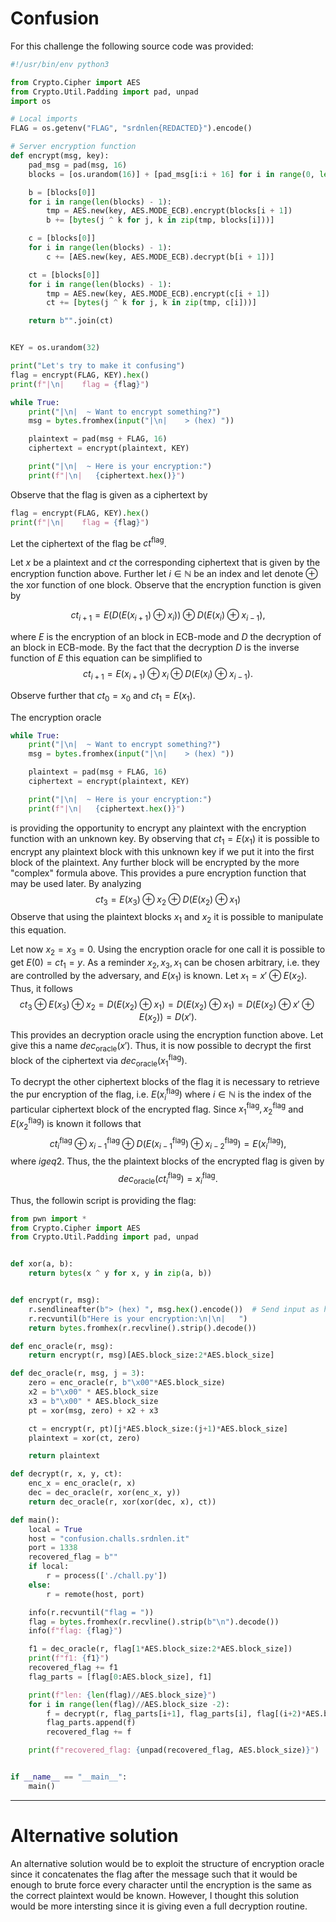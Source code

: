 # Confusion

For this challenge the following source code was provided: 

```Python
#!/usr/bin/env python3

from Crypto.Cipher import AES
from Crypto.Util.Padding import pad, unpad
import os

# Local imports
FLAG = os.getenv("FLAG", "srdnlen{REDACTED}").encode()

# Server encryption function
def encrypt(msg, key):
    pad_msg = pad(msg, 16)
    blocks = [os.urandom(16)] + [pad_msg[i:i + 16] for i in range(0, len(pad_msg), 16)]

    b = [blocks[0]]
    for i in range(len(blocks) - 1):
        tmp = AES.new(key, AES.MODE_ECB).encrypt(blocks[i + 1])
        b += [bytes(j ^ k for j, k in zip(tmp, blocks[i]))]

    c = [blocks[0]]
    for i in range(len(blocks) - 1):
        c += [AES.new(key, AES.MODE_ECB).decrypt(b[i + 1])]

    ct = [blocks[0]]
    for i in range(len(blocks) - 1):
        tmp = AES.new(key, AES.MODE_ECB).encrypt(c[i + 1])
        ct += [bytes(j ^ k for j, k in zip(tmp, c[i]))]

    return b"".join(ct)


KEY = os.urandom(32)

print("Let's try to make it confusing")
flag = encrypt(FLAG, KEY).hex()
print(f"|\n|    flag = {flag}")

while True:
    print("|\n|  ~ Want to encrypt something?")
    msg = bytes.fromhex(input("|\n|    > (hex) "))

    plaintext = pad(msg + FLAG, 16)
    ciphertext = encrypt(plaintext, KEY)

    print("|\n|  ~ Here is your encryption:")
    print(f"|\n|   {ciphertext.hex()}")

```
Observe that the flag is given as a ciphertext by
```Python
flag = encrypt(FLAG, KEY).hex()
print(f"|\n|    flag = {flag}")
```
Let the ciphertext of the flag be $ct^{\mathop{flag}}$.


Let $x$ be a plaintext and $ct$ the corresponding ciphertext that is given by the encryption function above.
Further let $i \in \mathbb{N}$ be an index and let denote $\oplus$ the xor function of one block.
Observe that the encryption function is given by 

$$ct_{i+1} = E(D(E(x_{i+1}) \oplus x_i)) \oplus D(E(x_i) \oplus x_{i-1}),$$

where $E$ is the encryption of an block in ECB-mode and $D$ the decryption of an block in ECB-mode.
By the fact that the decryption $D$ is the inverse function of $E$ this equation can be simplified to
$$
ct_{i+1} = E(x_{i+1}) \oplus x_i \oplus D(E(x_i) \oplus x_{i-1}).
$$

Observe further that $ct_0 = x_0$ and $ct_1 = E(x_1)$.

The encryption oracle
```Python
while True:
    print("|\n|  ~ Want to encrypt something?")
    msg = bytes.fromhex(input("|\n|    > (hex) "))

    plaintext = pad(msg + FLAG, 16)
    ciphertext = encrypt(plaintext, KEY)

    print("|\n|  ~ Here is your encryption:")
    print(f"|\n|   {ciphertext.hex()}")
```
is providing the opportunity to encrypt any plaintext with the encryption function with an unknown key.
By observing that $ct_1 = E(x_1)$ it is possible to encrypt any plaintext block with this unknown key if we put it into the first block of the plaintext.
Any further block will be encrypted by the more "complex" formula above.
This provides a pure encryption function that may be used later.
By analyzing 
$$
ct_3 =  E(x_3) \oplus x_2 \oplus D(E(x_2) \oplus x_1)
$$
Observe that using the plaintext blocks $x_1$ and $x_2$ it is possible to manipulate this equation.


Let now $x_2 = x_3 = 0$. 
Using the encryption oracle for one call it is possible to get $E(0) = ct_1 = y$.
As a reminder $x_2, x_3, x_1$ can be chosen arbitrary, i.e. they are controlled by the adversary, and $E(x_1)$ is known.
Let $x_1 = x' \oplus E(x_2)$.
Thus, it follows
$$
ct_3 \oplus E(x_3) \oplus x_2 = D(E(x_2) \oplus x_1) = D(E(x_2) \oplus x_1) = D(E(x_2) \oplus x' \oplus E(x_2)) = D(x').
$$
This provides an decryption oracle using the encryption function above.
Let give this a name $dec_{\mathop{oracle}}(x')$.
Thus, it is now possible to decrypt the first block of the ciphertext via $dec_{\mathop{oracle}}(x_1^{\mathop{flag}})$.

To decrypt the other ciphertext blocks of the flag it is necessary to retrieve the pur encryption of the flag, i.e. $E(x_i^{\mathop{flag}})$ where $i \in \mathbb{N}$ is the index of the particular ciphertext block of the encrypted flag.
Since $x_1^{\mathop{flag}}, x_2^{\mathop{flag}}$ and $E(x_2^{\mathop{flag}})$ is known it follows that
$$
ct_i^{\mathop{flag}} \oplus x_{i-1}^{\mathop{flag}} \oplus D(E(x_{i-1}^{\mathop{flag}}) \oplus x_{i-2}^{\mathop{flag}}) = E(x_i^{\mathop{flag}}),
$$
where $i geq 2$.
Thus, the the plaintext blocks of the encrypted flag is given by
$$
dec_{\mathop{oracle}}(ct_i^{\mathop{flag}}) = x_i^{\mathop{flag}}.
$$

Thus, the followin script is providing the flag:

```Python
from pwn import *
from Crypto.Cipher import AES
from Crypto.Util.Padding import pad, unpad


def xor(a, b):
    return bytes(x ^ y for x, y in zip(a, b))


def encrypt(r, msg):
    r.sendlineafter(b"> (hex) ", msg.hex().encode())  # Send input as hex
    r.recvuntil(b"Here is your encryption:\n|\n|   ")
    return bytes.fromhex(r.recvline().strip().decode())

def enc_oracle(r, msg):
    return encrypt(r, msg)[AES.block_size:2*AES.block_size]

def dec_oracle(r, msg, j = 3):
    zero = enc_oracle(r, b"\x00"*AES.block_size)
    x2 = b"\x00" * AES.block_size
    x3 = b"\x00" * AES.block_size
    pt = xor(msg, zero) + x2 + x3

    ct = encrypt(r, pt)[j*AES.block_size:(j+1)*AES.block_size]
    plaintext = xor(ct, zero)

    return plaintext

def decrypt(r, x, y, ct):
    enc_x = enc_oracle(r, x)
    dec = dec_oracle(r, xor(enc_x, y))
    return dec_oracle(r, xor(xor(dec, x), ct))

def main():
    local = True
    host = "confusion.challs.srdnlen.it"
    port = 1338
    recovered_flag = b""
    if local:
        r = process(['./chall.py'])
    else:
        r = remote(host, port)

    info(r.recvuntil("flag = "))
    flag = bytes.fromhex(r.recvline().strip(b"\n").decode())
    info(f"flag: {flag}")

    f1 = dec_oracle(r, flag[1*AES.block_size:2*AES.block_size])
    print(f"f1: {f1}")
    recovered_flag += f1
    flag_parts = [flag[0:AES.block_size], f1]

    print(f"len: {len(flag)//AES.block_size}")
    for i in range(len(flag)//AES.block_size -2):
        f = decrypt(r, flag_parts[i+1], flag_parts[i], flag[(i+2)*AES.block_size: (i+3)*AES.block_size])
        flag_parts.append(f)
        recovered_flag += f

    print(f"recovered_flag: {unpad(recovered_flag, AES.block_size)}")


if __name__ == "__main__":
    main()

```
---------------
# Alternative solution

An alternative solution would be to exploit the structure of encryption oracle since it concatenates the flag after the message such that it would be enough to brute force every character until the encryption is the same as the correct plaintext would be known.
However, I thought this solution would be more intersting since it is giving even a full decryption routine.
